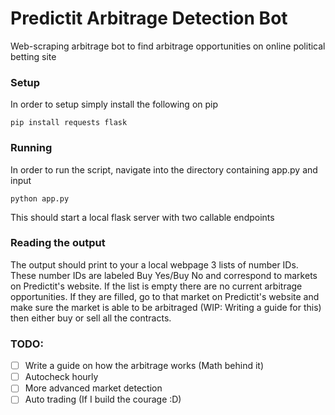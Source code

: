 # Predictit Arbitrage Detection Bot
Web-scraping arbitrage bot to find arbitrage opportunities on online political betting site

### Setup
In order to setup simply install the following on pip
```
pip install requests flask
```

### Running
In order to run the script, navigate into the directory containing app.py and input 
```
python app.py
```
This should start a local flask server with two callable endpoints

### Reading the output
The output should print to your a local webpage 3 lists of number IDs. These number IDs are labeled Buy Yes/Buy No and correspond to markets on Predictit's website. If the list is empty there are no current arbitrage opportunities. If they are filled, go to that market on Predictit's website and make sure the market is able to be arbitraged (WIP: Writing a guide for this) then either buy or sell all the contracts.

### TODO:
- [ ] Write a guide on how the arbitrage works (Math behind it)
- [ ] Autocheck hourly
- [ ] More advanced market detection
- [ ] Auto trading (If I build the courage :D)
